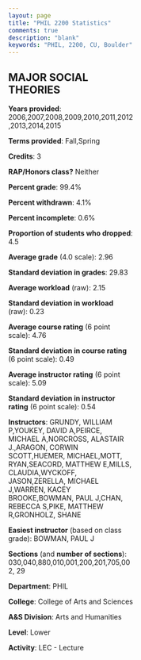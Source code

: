 ```yaml
---
layout: page
title: "PHIL 2200 Statistics"
comments: true
description: "blank"
keywords: "PHIL, 2200, CU, Boulder"
--- 
```

<head>
<script src="https://ajax.googleapis.com/ajax/libs/jquery/2.1.3/jquery.min.js"></script>
<script src="https://dl.dropboxusercontent.com/s/pc42nxpaw1ea4o9/highcharts.js?dl=0"></script>
<!-- <script src="../assets/js/highcharts.js"></script> -->
<style type="text/css">@font-face {
	font-family: "Bebas Neue";
	src: url(https://www.filehosting.org/file/details/544349/BebasNeue%20Regular.otf) format("opentype");
	}
	h1.Bebas { 
		font-family: "Bebas Neue", Verdana, Tahoma;
	}
</style>
</head>
<body>
	<div id="container" style="float: right; width: 45%; height: 88%; margin-left: 2.5%; margin-right: 2.5%;"></div>
	<script language="JavaScript">
		$(document).ready(function() {
		var chart = {type: 'column'};
		var title = {text: 'Grade Distribution'};
		var xAxis = {categories: ['A','B','C','D','F'],crosshair: true};
		var yAxis = {min: 0,title: {text: 'Percentage'}};
		var tooltip = {headerFormat: '<center><b><span style="font-size:20px">{point.key}</span></b></center>',
		               pointFormat: '<td style="padding:0"><b>{point.y:.1f}%</b></td>',
		               footerFormat: '</table>',shared: true,useHTML: true};
		var plotOptions = {column: {pointPadding: 0.0,borderWidth: 0}};  
		var credits = {enabled: false};var series= [{name: 'Percent',data: [31.67,44.6,15.42,3.8,4.51,]}];
		var json = {};
		json.chart = chart;
		json.title = title;
		json.tooltip = tooltip;
		json.xAxis = xAxis;
		json.yAxis = yAxis;  
		json.series = series;
		json.plotOptions = plotOptions;  
		json.credits = credits;
		$('#container').highcharts(json);
	});
	</script>
</body>
			   
## MAJOR SOCIAL THEORIES

**Years provided**: 2006,2007,2008,2009,2010,2011,2012,2013,2014,2015

**Terms provided**: Fall,Spring

**Credits**: 3

**RAP/Honors class?** Neither

**Percent grade**: 99.4%

**Percent withdrawn**: 4.1%

**Percent incomplete**: 0.6%

**Proportion of students who dropped**: 4.5

**Average grade** (4.0 scale): 2.96

**Standard deviation in grades**: 29.83

**Average workload** (raw): 2.15

**Standard deviation in workload** (raw): 0.23

**Average course rating** (6 point scale): 4.76

**Standard deviation in course rating** (6 point scale): 0.49

**Average instructor rating** (6 point scale): 5.09

**Standard deviation in instructor rating** (6 point scale): 0.54

**Instructors**: GRUNDY, WILLIAM P,YOUKEY, DAVID A,PEIRCE, MICHAEL A,NORCROSS, ALASTAIR J.,ARAGON, CORWIN SCOTT,HUEMER, MICHAEL,MOTT, RYAN,SEACORD, MATTHEW E,MILLS, CLAUDIA,WYCKOFF, JASON,ZERELLA, MICHAEL J,WARREN, KACEY BROOKE,BOWMAN, PAUL J,CHAN, REBECCA S,PIKE, MATTHEW R,GRONHOLZ, SHANE

**Easiest instructor** (based on class grade): BOWMAN, PAUL J

**Sections** (and **number of sections**): 030,040,880,010,001,200,201,705,002, 29

**Department**: PHIL

**College**: College of Arts and Sciences

**A&S Division**: Arts and Humanities

**Level**: Lower

**Activity**: LEC - Lecture
